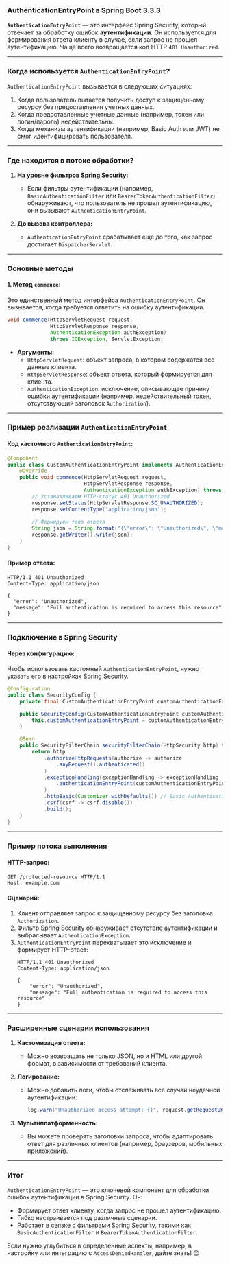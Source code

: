 ### **AuthenticationEntryPoint в Spring Boot 3.3.3**

**`AuthenticationEntryPoint`** — это интерфейс Spring Security, который отвечает за обработку ошибок **аутентификации**. Он используется для формирования ответа клиенту в случае, если запрос не прошел аутентификацию. Чаще всего возвращается код HTTP `401 Unauthorized`.

---

### **Когда используется `AuthenticationEntryPoint`?**

`AuthenticationEntryPoint` вызывается в следующих ситуациях:
1. Когда пользователь пытается получить доступ к защищенному ресурсу без предоставления учетных данных.
2. Когда предоставленные учетные данные (например, токен или логин/пароль) недействительны.
3. Когда механизм аутентификации (например, Basic Auth или JWT) не смог идентифицировать пользователя.

---

### **Где находится в потоке обработки?**

1. **На уровне фильтров Spring Security:**
   - Если фильтры аутентификации (например, `BasicAuthenticationFilter` или `BearerTokenAuthenticationFilter`) обнаруживают, что пользователь не прошел аутентификацию, они вызывают `AuthenticationEntryPoint`.

2. **До вызова контроллера:**
   - `AuthenticationEntryPoint` срабатывает еще до того, как запрос достигает `DispatcherServlet`.

---

### **Основные методы**

#### **1. Метод `commence`:**
Это единственный метод интерфейса `AuthenticationEntryPoint`. Он вызывается, когда требуется ответить на ошибку аутентификации.

```java
void commence(HttpServletRequest request,
              HttpServletResponse response,
              AuthenticationException authException)
              throws IOException, ServletException;
```

- **Аргументы:**
  - `HttpServletRequest`: объект запроса, в котором содержатся все данные клиента.
  - `HttpServletResponse`: объект ответа, который формируется для клиента.
  - `AuthenticationException`: исключение, описывающее причину ошибки аутентификации (например, недействительный токен, отсутствующий заголовок `Authorization`).

---

### **Пример реализации `AuthenticationEntryPoint`**

#### **Код кастомного `AuthenticationEntryPoint`:**
```java
@Component
public class CustomAuthenticationEntryPoint implements AuthenticationEntryPoint {
    @Override
    public void commence(HttpServletRequest request,
                         HttpServletResponse response,
                         AuthenticationException authException) throws IOException {
        // Устанавливаем HTTP-статус 401 Unauthorized
        response.setStatus(HttpServletResponse.SC_UNAUTHORIZED);
        response.setContentType("application/json");
        
        // Формируем тело ответа
        String json = String.format("{\"error\": \"Unauthorized\", \"message\": \"%s\"}", authException.getMessage());
        response.getWriter().write(json);
    }
}
```

#### **Пример ответа:**
```http
HTTP/1.1 401 Unauthorized
Content-Type: application/json

{
  "error": "Unauthorized",
  "message": "Full authentication is required to access this resource"
}
```

---

### **Подключение в Spring Security**

#### **Через конфигурацию:**
Чтобы использовать кастомный `AuthenticationEntryPoint`, нужно указать его в настройках Spring Security.

```java
@Configuration
public class SecurityConfig {
    private final CustomAuthenticationEntryPoint customAuthenticationEntryPoint;

    public SecurityConfig(CustomAuthenticationEntryPoint customAuthenticationEntryPoint) {
        this.customAuthenticationEntryPoint = customAuthenticationEntryPoint;
    }

    @Bean
    public SecurityFilterChain securityFilterChain(HttpSecurity http) throws Exception {
        return http
            .authorizeHttpRequests(authorize -> authorize
                .anyRequest().authenticated()
            )
            .exceptionHandling(exceptionHandling -> exceptionHandling
                .authenticationEntryPoint(customAuthenticationEntryPoint) // Указываем кастомный обработчик
            )
            .httpBasic(Customizer.withDefaults()) // Basic Authentication
            .csrf(csrf -> csrf.disable())
            .build();
    }
}
```

---

### **Пример потока выполнения**

#### **HTTP-запрос:**
```http
GET /protected-resource HTTP/1.1
Host: example.com
```

#### **Сценарий:**

1. Клиент отправляет запрос к защищенному ресурсу без заголовка `Authorization`.
2. Фильтр Spring Security обнаруживает отсутствие аутентификации и выбрасывает `AuthenticationException`.
3. `AuthenticationEntryPoint` перехватывает это исключение и формирует HTTP-ответ:
   ```http
   HTTP/1.1 401 Unauthorized
   Content-Type: application/json

   {
       "error": "Unauthorized",
       "message": "Full authentication is required to access this resource"
   }
   ```

---

### **Расширенные сценарии использования**

1. **Кастомизация ответа:**
   - Можно возвращать не только JSON, но и HTML или другой формат, в зависимости от требований клиента.

2. **Логирование:**
   - Можно добавить логи, чтобы отслеживать все случаи неудачной аутентификации:
     ```java
     log.warn("Unauthorized access attempt: {}", request.getRequestURI());
     ```

3. **Мультиплатформенность:**
   - Вы можете проверять заголовки запроса, чтобы адаптировать ответ для различных клиентов (например, браузеров, мобильных приложений).

---

### **Итог**

`AuthenticationEntryPoint` — это ключевой компонент для обработки ошибок аутентификации в Spring Security. Он:
- Формирует ответ клиенту, когда запрос не прошел аутентификацию.
- Гибко настраивается под различные сценарии.
- Работает в связке с фильтрами Spring Security, такими как `BasicAuthenticationFilter` и `BearerTokenAuthenticationFilter`.

Если нужно углубиться в определенные аспекты, например, в настройку или интеграцию с `AccessDeniedHandler`, дайте знать! 😊